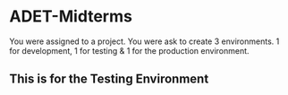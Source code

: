 # ADET-Midterms
You were assigned to a project. You were ask to create 3 environments. 1 for development, 1 for testing & 1 for the production environment.

## This is for the Testing Environment
